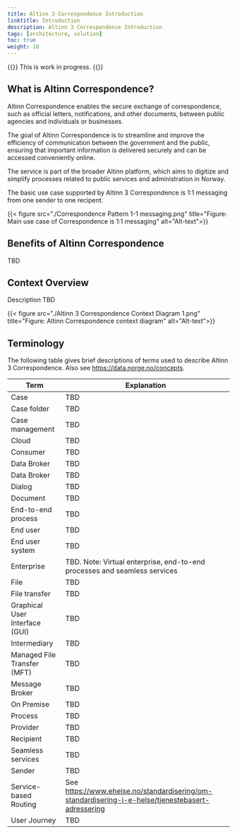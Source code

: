 ```yaml
---
title: Altinn 3 Correspondence Introduction
linktitle: Introduction
description: Altinn 3 Correspondence Introduction
tags: [architecture, solution]
toc: true
weight: 10
---
```


{{<notice warning>}} <!-- info -->
This is work in progress.
{{</notice>}}

## What is Altinn Correspondence?
Altinn Correspondence enables the secure exchange of correspondence, 
such as official letters, notifications, and other documents, 
between public agencies and individuals or businesses. 

The goal of Altinn Correspondence is to streamline and improve the efficiency of 
communication between the government and the public, 
ensuring that important information is delivered securely and can be accessed conveniently online.

The service is part of the broader Altinn platform, which aims to digitize and simplify processes related to public services and administration in Norway. 

The basic use case supported by Altinn 3 Correspondence is 1:1 messaging from one sender to one recipent.

{{< figure src="./Correspondence Pattern 1-1 messaging.png" title="Figure: Main use case of Correspondence is 1:1 messaging" alt="Alt-text">}}








## Benefits of Altinn Correspondence
TBD

## Context Overview

Description TBD

{{< figure src="./Altinn 3 Correspondence Context Diagram 1.png" title="Figure: Altinn Correspondence context diagram" alt="Alt-text">}}

## Terminology

The following table gives brief descriptions of terms used to describe
Altinn 3 Correspondence. Also see <https://data.norge.no/concepts>.

| **Term**                       | **Explanation**                                                                                                                                                                                                                                          |
|--------------------------------|----------------------------------------------------------------------------------------------------------------------------------------------------------------------------------------------------------------------------------------------------------|
| Case                           | TBD                                                                                                                                                                                                                                                      |
| Case folder                    | TBD                                                                                                                                                                                                                                                      |
| Case management                | TBD                                                                                                                                                                                                                                                      |
| Cloud                          | TBD                                                                                                                                                                                                                                                      |
| Consumer                       | TBD                                                                                                                                                                                                                                                      |
| Data Broker                    | TBD                                                                                                                                                                                                                                                      |
| Data Broker                    | TBD                                                                                                                                                                                                                                                      |
| Dialog                         | TBD                                                                                                                                                                                                                                                      |
| Document                       | TBD                                                                                                                                                                                                                                                      |
| End-to-end process             | TBD                                                                                                                                                                                                                                                      |
| End user                       | TBD                                                                                                                                                                                                                                                      |
| End user system                | TBD                                                                                                                                                                                                                                                      |
| Enterprise                     | TBD. Note: Virtual enterprise, end-to-end processes and seamless services                                                                                                                                                                                |
| File                           | TBD                                                                                                                                                                                                                                                      |
| File transfer                  | TBD                                                                                                                                                                                                                                                      |
| Graphical User Interface (GUI) | TBD                                                                                                                                                                                                                                                      |
| Intermediary                   | TBD                                                                                                                                                                                                                                                      |
| Managed File Transfer (MFT)    | TBD                                                                                                                                                                                                                                                      |
| Message Broker                 | TBD                                                                                                                                                                                                                                                     |
| On Premise                     | TBD                                                                                                                                                                                                                                                      |
| Process                        | TBD                                                                                                                                                                                                                                                      |
| Provider                       | TBD                                                                                                                                                                                                                                                      |
| Recipient                      | TBD                                                                                                                                                                                                                                                      |
| Seamless services              | TBD                                                                                                                                                                                                                                                      |
| Sender                         | TBD                                                                                                                                                                                                                                                      |
| Service-based Routing          | See https://www.ehelse.no/standardisering/om-standardisering-i-e-helse/tjenestebasert-adressering                                                                                                                                                        |
| User Journey                   | TBD                                                                                                                                                                                                                                                      |


